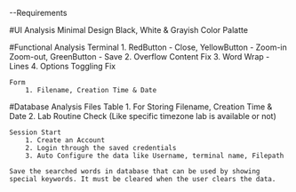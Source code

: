 --Requirements

#UI Analysis
    Minimal Design
    Black, White & Grayish Color Palatte

#Functional Analysis
    Terminal
        1. RedButton - Close,
           YellowButton - Zoom-in Zoom-out,
           GreenButton - Save
        2. Overflow Content Fix
        3. Word Wrap - Lines
        4. Options Toggling Fix
    
    Form
        1. Filename, Creation Time & Date
    
#Database Analysis
    Files Table
        1. For Storing Filename, Creation Time & Date
        2. Lab Routine Check (Like specific timezone lab is available or not)
    
    Session Start
        1. Create an Account
        2. Login through the saved credentials
        3. Auto Configure the data like Username, terminal name, Filepath

    Save the searched words in database that can be used by showing special keywords. It must be cleared when the user clears the data.
